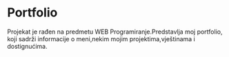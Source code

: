 # Portfolio

Projekat je rađen na predmetu WEB Programiranje.Predstavlja moj portfolio, koji sadrži informacije o meni,nekim mojim projektima,vještinama i dostignućima.

